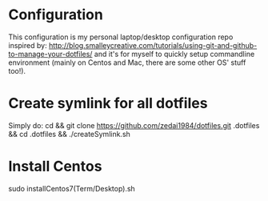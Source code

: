 # Configuration
This configuration is my personal laptop/desktop configuration repo inspired by: http://blog.smalleycreative.com/tutorials/using-git-and-github-to-manage-your-dotfiles/ and it's for myself to quickly setup commandline environment (mainly on Centos and Mac, there are some other OS' stuff too!).

# Create symlink for all dotfiles
Simply do: cd && git clone https://github.com/zedai1984/dotfiles.git .dotfiles && cd .dotfiles && ./createSymlink.sh

# Install Centos
sudo installCentos7(Term/Desktop).sh
